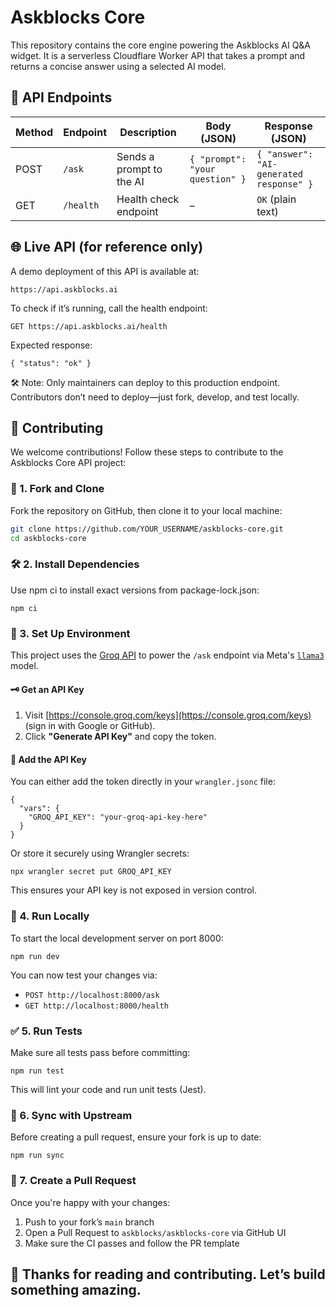 # Askblocks Core

This repository contains the core engine powering the Askblocks AI Q&A widget. It is a serverless Cloudflare Worker API that takes a prompt and returns a concise answer using a selected AI model.

## 🔧 API Endpoints

| Method | Endpoint   | Description                  | Body (JSON)                      | Response (JSON)                          |
|--------|------------|------------------------------|----------------------------------|------------------------------------------|
| POST   | `/ask`     | Sends a prompt to the AI     | `{ "prompt": "your question" }` | `{ "answer": "AI-generated response" }`  |
| GET    | `/health`  | Health check endpoint        | –                                | `OK` (plain text)                        |

## 🌐 Live API (for reference only)
A demo deployment of this API is available at:
```
https://api.askblocks.ai
```
To check if it’s running, call the health endpoint:
```
GET https://api.askblocks.ai/health
```
Expected response:
```
{ "status": "ok" }
```
🛠️ Note: Only maintainers can deploy to this production endpoint. Contributors don’t need to deploy—just fork, develop, and test locally.


## 🤝 Contributing

We welcome contributions! Follow these steps to contribute to the Askblocks Core API project:

### 🔄 1. Fork and Clone

Fork the repository on GitHub, then clone it to your local machine:

```bash
git clone https://github.com/YOUR_USERNAME/askblocks-core.git
cd askblocks-core
```
### 🛠 2. Install Dependencies

Use npm ci to install exact versions from package-lock.json:
```
npm ci
```

### 🔧 3. Set Up Environment

This project uses the [Groq API](https://groq.com/) to power the `/ask` endpoint via Meta's [`llama3`](https://ai.meta.com/blog/meta-llama-3/) model.

#### 🗝️ Get an API Key

1. Visit [https://console.groq.com/keys](https://console.groq.com/keys) (sign in with Google or GitHub).
2. Click **"Generate API Key"** and copy the token.

#### 🔐 Add the API Key

You can either add the token directly in your `wrangler.jsonc` file:

```jsonc
{
  "vars": {
    "GROQ_API_KEY": "your-groq-api-key-here"
  }
}
```
Or store it securely using Wrangler secrets:
```
npx wrangler secret put GROQ_API_KEY
```
This ensures your API key is not exposed in version control.

### 🚀 4. Run Locally
To start the local development server on port 8000:
```
npm run dev
```
You can now test your changes via:
- `POST http://localhost:8000/ask`
- `GET http://localhost:8000/health`

### ✅ 5. Run Tests
Make sure all tests pass before committing:
```
npm run test
```
This will lint your code and run unit tests (Jest).

### 🔁 6. Sync with Upstream
Before creating a pull request, ensure your fork is up to date:
```
npm run sync
```

### 📝 7. Create a Pull Request

Once you're happy with your changes:

1. Push to your fork’s `main` branch
2. Open a Pull Request to `askblocks/askblocks-core` via GitHub UI
3. Make sure the CI passes and follow the PR template

## 👏 Thanks for reading and contributing. Let’s build something amazing.